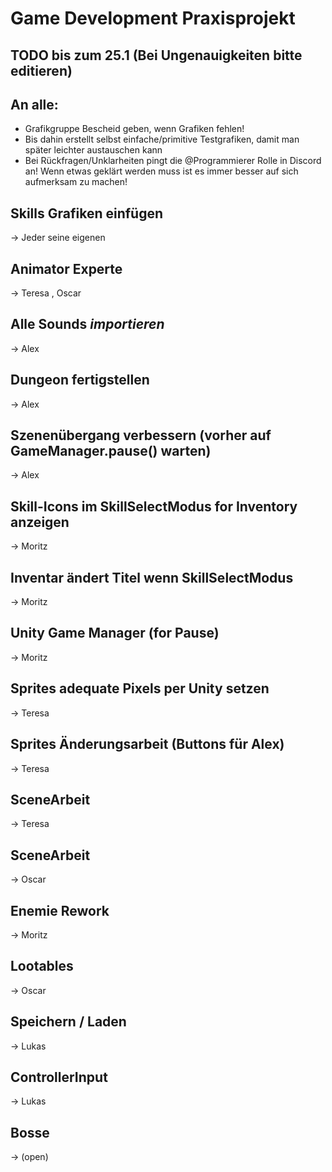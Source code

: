 # Game Development Praxisprojekt

## TODO bis zum 25.1 (Bei Ungenauigkeiten bitte editieren)
## An alle: 
- Grafikgruppe Bescheid geben, wenn Grafiken fehlen!
- Bis dahin erstellt selbst einfache/primitive Testgrafiken, damit man später leichter austauschen kann
- Bei Rückfragen/Unklarheiten pingt die @Programmierer Rolle in Discord an! Wenn etwas geklärt werden muss ist es immer besser auf sich aufmerksam zu machen!


## Skills Grafiken einfügen		
-> Jeder seine eigenen

## Animator Experte			
-> Teresa , Oscar

## Alle Sounds *importieren*
-> Alex

## Dungeon fertigstellen
-> Alex

## Szenenübergang verbessern (vorher auf GameManager.pause() warten)
-> Alex

## Skill-Icons im SkillSelectModus for Inventory anzeigen
-> Moritz

## Inventar ändert Titel wenn SkillSelectModus
-> Moritz

## Unity Game Manager (for Pause)		
-> Moritz

## Sprites adequate Pixels per Unity setzen
-> Teresa

## Sprites Änderungsarbeit (Buttons für Alex)
-> Teresa

## SceneArbeit	
-> Teresa

## SceneArbeit
-> Oscar

## Enemie Rework
-> Moritz

## Lootables
-> Oscar

## Speichern / Laden
-> Lukas

## ControllerInput
-> Lukas

## Bosse
-> (open)
